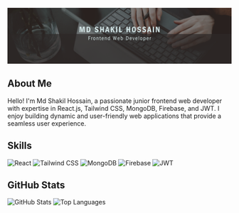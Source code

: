 ![Banner](https://github.com/Shakil4432/Shakil4432/blob/main/Black%20And%20Grey%20Professional%20Technology%20LinkedIn%20Banner%20(2).png?raw=true)

## About Me
Hello! I'm Md Shakil Hossain, a passionate junior frontend web developer with expertise in React.js, Tailwind CSS, MongoDB, Firebase, and JWT. I enjoy building dynamic and user-friendly web applications that provide a seamless user experience.

## Skills
![React](https://img.shields.io/badge/-React-black?logo=react&style=for-the-badge)
![Tailwind CSS](https://img.shields.io/badge/-Tailwind%20CSS-black?logo=tailwindcss&style=for-the-badge)
![MongoDB](https://img.shields.io/badge/-MongoDB-black?logo=mongodb&style=for-the-badge)
![Firebase](https://img.shields.io/badge/-Firebase-black?logo=firebase&style=for-the-badge)
![JWT](https://img.shields.io/badge/-JWT-black?logo=jsonwebtokens&style=for-the-badge)

## GitHub Stats
![GitHub Stats](https://github-readme-stats.vercel.app/api?username=Shakil4432&show_icons=true&hide_border=true&title_color=6e5494&icon_color=6e5494&text_color=333333&bg_color=f2f2f2)
![Top Languages](https://github-readme-stats.vercel.app/api/top-langs/?username=Shakil4432&layout=compact&hide_border=true&title_color=6e5494&text_color=333333&bg_color=f2f2f2)
